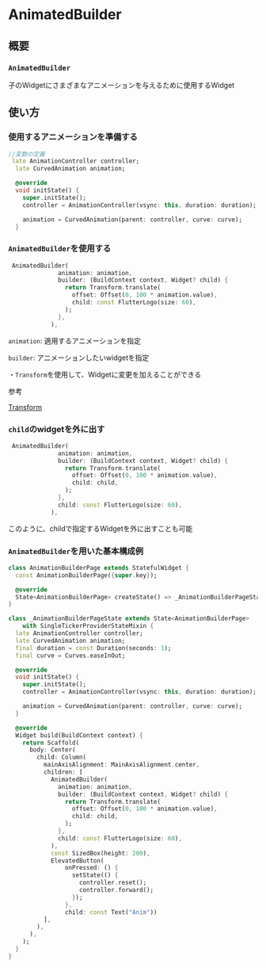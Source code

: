 # AnimatedBuilder

## 概要

### `AnimatedBuilder`

子のWidgetにさまざまなアニメーションを与えるために使用するWidget

## 使い方

### 使用するアニメーションを準備する

```dart
//変数の定義
 late AnimationController controller;
  late CurvedAnimation animation;
```

```dart
  @override
  void initState() {
    super.initState();
    controller = AnimationController(vsync: this, duration: duration);

    animation = CurvedAnimation(parent: controller, curve: curve);
  }
```

### `AnimatedBuilder`を使用する

```dart
 AnimatedBuilder(
              animation: animation,
              builder: (BuildContext context, Widget? child) {
                return Transform.translate(
                  offset: Offset(0, 100 * animation.value),
                  child: const FlutterLogo(size: 60),
                );
              },
            ),
```

`animation`: 適用するアニメーションを指定

`builder`: アニメーションしたいwidgetを指定

・`Transform`を使用して、Widgetに変更を加えることができる

参考 

[Transform](animaton/Transform.md)

### `child`のwidgetを外に出す

```dart
 AnimatedBuilder(
              animation: animation,
              builder: (BuildContext context, Widget? child) {
                return Transform.translate(
                  offset: Offset(0, 100 * animation.value),
                  child: child,
                );
              },
              child: const FlutterLogo(size: 60),
            ),
```

このように、childで指定するWidgetを外に出すことも可能


### `AnimatedBuilder`を用いた基本構成例

```dart
class AnimationBuilderPage extends StatefulWidget {
  const AnimationBuilderPage({super.key});

  @override
  State<AnimationBuilderPage> createState() => _AnimationBuilderPageState();
}

class _AnimationBuilderPageState extends State<AnimationBuilderPage>
    with SingleTickerProviderStateMixin {
  late AnimationController controller;
  late CurvedAnimation animation;
  final duration = const Duration(seconds: 1);
  final curve = Curves.easeInOut;

  @override
  void initState() {
    super.initState();
    controller = AnimationController(vsync: this, duration: duration);

    animation = CurvedAnimation(parent: controller, curve: curve);
  }

  @override
  Widget build(BuildContext context) {
    return Scaffold(
      body: Center(
        child: Column(
          mainAxisAlignment: MainAxisAlignment.center,
          children: [
            AnimatedBuilder(
              animation: animation,
              builder: (BuildContext context, Widget? child) {
                return Transform.translate(
                  offset: Offset(0, 100 * animation.value),
                  child: child,
                );
              },
              child: const FlutterLogo(size: 60),
            ),
            const SizedBox(height: 200),
            ElevatedButton(
                onPressed: () {
                  setState(() {
                    controller.reset();
                    controller.forward();
                  });
                },
                child: const Text("Anim"))
          ],
        ),
      ),
    );
  }
}
```



